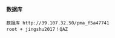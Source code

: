 #### 数据库
    数据库 http://39.107.32.50/pma_f5a47741
    root + jingshu2017！QAZ
































